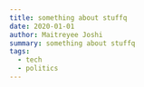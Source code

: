 ```yaml
---
title: something about stuffq
date: 2020-01-01
author: Maitreyee Joshi
summary: something about stuffq
tags:
  - tech
  - politics
---
```

